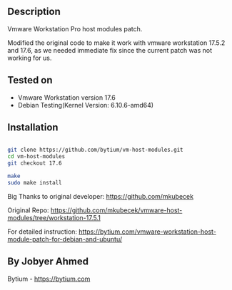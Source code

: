 
## Description

Vmware Workstation Pro host modules patch.

Modified the original code to make it work with vmware workstation 17.5.2 and 17.6,  as we needed immediate fix since the current patch was not working for us.

## Tested on

- Vmware Workstation version 17.6
- Debian Testing(Kernel Version: 6.10.6-amd64)

## Installation
```bash

git clone https://github.com/bytium/vm-host-modules.git
cd vm-host-modules
git checkout 17.6

make
sudo make install
```


Big Thanks to original developer: https://github.com/mkubecek 

Original Repo: https://github.com/mkubecek/vmware-host-modules/tree/workstation-17.5.1


For detailed instruction: https://bytium.com/vmware-workstation-host-module-patch-for-debian-and-ubuntu/



## By Jobyer Ahmed
Bytium - https://bytium.com
